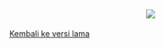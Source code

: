 <h1 align="center"><img src="https://readme-typing-svg.herokuapp.com/?color=%FFFF0000&lines=GAGAL&center=true&vcenter=true&width=100"></h1>

[Kembali ke versi lama][1]

[1]: https://github.com/zqktlwi4fecvo6ri/Portolink-Admin/tree/Old
